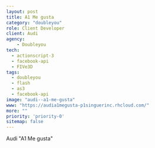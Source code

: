 ```yaml
---
layout: post
title: A1 Me gusta
category: "doubleyou"
role: Client Developer
client: Audi
agency:
    - Doubleyou
tech:
  - actionscript-3
  - facebook-api
  - FIVe3D
tags:
  - doubleyou
  - flash
  - as3
  - facebook-api
image: "audi--a1-me-gusta"
www: "https://audia1megusta-p1singuerinc.rhcloud.com/"
more: ""
priority: 'priority-0'
sitemap: false
---
```


Audi "A1 Me gusta"

